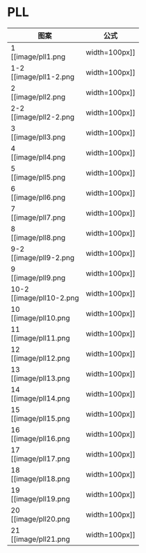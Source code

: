 # PLL

 图案                                 | 公式
------------------------------------- | ----
1    <br> [[image/pll1.png    | width=100px]] | (R U' R) (U R U R) (U' R' U' R 2)
1-2  <br> [[image/pll1-2.png  | width=100px]] | (R 2 U') (R' U' R U R U) (R U' R)
2    <br> [[image/pll2.png    | width=100px]] | (R 2' U) (R U R' U') (R' U') (R' U R')
2-2  <br> [[image/pll2-2.png  | width=100px]] | (R' U R' U') (R' U') (R' U) (R U R' 2)
3    <br> [[image/pll3.png    | width=100px]] | M 2 U M 2 U 2 M 2 U M 2
4    <br> [[image/pll4.png    | width=100px]] | (U R' U') (R U' R) (U R U') (R' U R U) (R 2 U') (R' U)
5    <br> [[image/pll5.png    | width=100px]] | x' R 2 D 2 (R' U' R) D 2 (R' U R')
6    <br> [[image/pll6.png    | width=100px]] | x' (R U' R) z' (R' 2 U' L U R 2' x y R 2) <br> R2' x y是同时进行的
7    <br> [[image/pll7.png    | width=100px]] | x' (R U' R' D) (R U R') u 2' (R' U R) D (R' U' R)
8    <br> [[image/pll8.png    | width=100px]] | (R U R' U') (R' F) (R 2 U' R' U') (R U R' F')
9-2  <br> [[image/pll9-2.png  | width=100px]] | z (R U R' U' R U' U') (x' z') (R U R' U') x (U' R' U R U' U')
9    <br> [[image/pll9.png    | width=100px]] | U' (R' U R U' R' 2 b') x (R' U R) y' (R U R' U' R 2)
10-2 <br> [[image/pll10-2.png | width=100px]] | z (U' R U' l') z (R' U R' U') (l R) (U' R' U R U)
10   <br> [[image/pll10.png   | width=100px]] | (R' U R' U') y x 2 (R' U R' U' R 2) x z' (R' U' R U R)
11   <br> [[image/pll11.png   | width=100px]] | F (R U' R' U') (R U R' F') (R U R' U') (R' F R F')
12   <br> [[image/pll12.png   | width=100px]] | z (U' R D') (R 2 U R' U' R 2 U) z' (R U')
13   <br> [[image/pll13.png   | width=100px]] | (R U R' F') (R U R' U') (R' F R 2 U' R' U')
14   <br> [[image/pll14.png   | width=100px]] | (R' U 2) (R U' U') (R' F R U R' U') (R' F' R 2 U')
15   <br> [[image/pll15.png   | width=100px]] | (R U' U') (R' U 2) (R B' R' U') (R U R B R 2' U)
16   <br> [[image/pll16.png   | width=100px]] | (R 2' u' R U' R) (U R' u) (R 2 f R' f')
17   <br> [[image/pll17.png   | width=100px]] | (R U R') y' (R 2' u' R U') (R' U R' u R 2)
18   <br> [[image/pll18.png   | width=100px]] | (R 2 u) (R' U R' U') (R u') (R 2' F' U F)
19   <br> [[image/pll19.png   | width=100px]] | (R' d' F) (R 2 u) (R' U) (R U' R u' R 2)
20   <br> [[image/pll20.png   | width=100px]] | z (R' U R') z' (R U 2 L' U R') z (U R') z' (R U 2 L' U R')
21   <br> [[image/pll21.png   | width=100px]] | z (U' R D') (R 2 U R' U') z' (R U R') z (R 2 U R') z' (R U')
